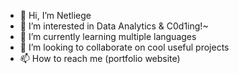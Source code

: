 - 👋 Hi, I’m Netliege
- 👀 I’m interested in Data Analytics & C0d1ing!~
- 🌱 I’m currently learning multiple languages
- 💞️ I’m looking to collaborate on cool useful projects
- 📫 How to reach me (portfolio website)

<!---
netliege/netliege is a ✨ special ✨ repository because its `README.md` (this file) appears on your GitHub profile.
You can click the Preview link to take a look at your changes.
--->
